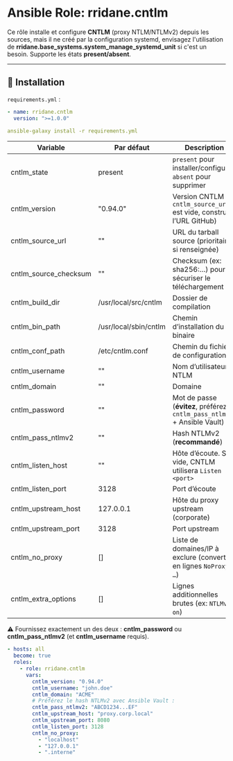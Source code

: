 # Ansible Role: rridane.cntlm

Ce rôle installe et configure **CNTLM** (proxy NTLM/NTLMv2) depuis les sources, mais il ne créé par la configuration systemd, envisagez l'utilisation de **rridane.base_systems.system_manage_systemd_unit** si c'est un besoin. 
Supporte les états **present/absent**.

---

## 🚀 Installation

`requirements.yml` :

```yaml
- name: rridane.cntlm
  version: ">=1.0.0"
```

```yaml
ansible-galaxy install -r requirements.yml
```

| Variable               | Par défaut                     | Description                                                                 |
|------------------------|---------------------------------|-----------------------------------------------------------------------------|
| cntlm_state            | present                         | `present` pour installer/configurer, `absent` pour supprimer                 |
| cntlm_version          | "0.94.0"                        | Version CNTLM (si `cntlm_source_url` est vide, construit l’URL GitHub)       |
| cntlm_source_url       | ""                              | URL du tarball source (prioritaire si renseignée)                            |
| cntlm_source_checksum  | ""                              | Checksum (ex: sha256:…) pour sécuriser le téléchargement                     |
| cntlm_build_dir        | /usr/local/src/cntlm            | Dossier de compilation                                                       |
| cntlm_bin_path         | /usr/local/sbin/cntlm           | Chemin d’installation du binaire                                             |
| cntlm_conf_path        | /etc/cntlm.conf                 | Chemin du fichier de configuration                                           |
| cntlm_username         | ""                              | Nom d’utilisateur NTLM                                                       |
| cntlm_domain           | ""                              | Domaine                                                                      |
| cntlm_password         | ""                              | Mot de passe (**évitez**, préférez `cntlm_pass_ntlmv2` + Ansible Vault)      |
| cntlm_pass_ntlmv2      | ""                              | Hash NTLMv2 (**recommandé**)                                                 |
| cntlm_listen_host      | ""                              | Hôte d’écoute. Si vide, CNTLM utilisera `Listen <port>`                      |
| cntlm_listen_port      | 3128                            | Port d’écoute                                                                |
| cntlm_upstream_host    | 127.0.0.1                       | Hôte du proxy upstream (corporate)                                           |
| cntlm_upstream_port    | 3128                            | Port upstream                                                                |
| cntlm_no_proxy         | []                              | Liste de domaines/IP à exclure (convertie en lignes `NoProxy …`)             |
| cntlm_extra_options    | []                              | Lignes additionnelles brutes (ex: `NTLMv2 on`)                               |

⚠ Fournissez exactement un des deux : **cntlm_password** ou **cntlm_pass_ntlmv2** (et **cntlm_username** requis).

```yaml
- hosts: all
  become: true
  roles:
    - role: rridane.cntlm
      vars:
        cntlm_version: "0.94.0"
        cntlm_username: "john.doe"
        cntlm_domain: "ACME"
        # Préférez le hash NTLMv2 avec Ansible Vault :
        cntlm_pass_ntlmv2: "ABCD1234...EF"
        cntlm_upstream_host: "proxy.corp.local"
        cntlm_upstream_port: 8080
        cntlm_listen_port: 3128
        cntlm_no_proxy:
          - "localhost"
          - "127.0.0.1"
          - ".interne"
```
